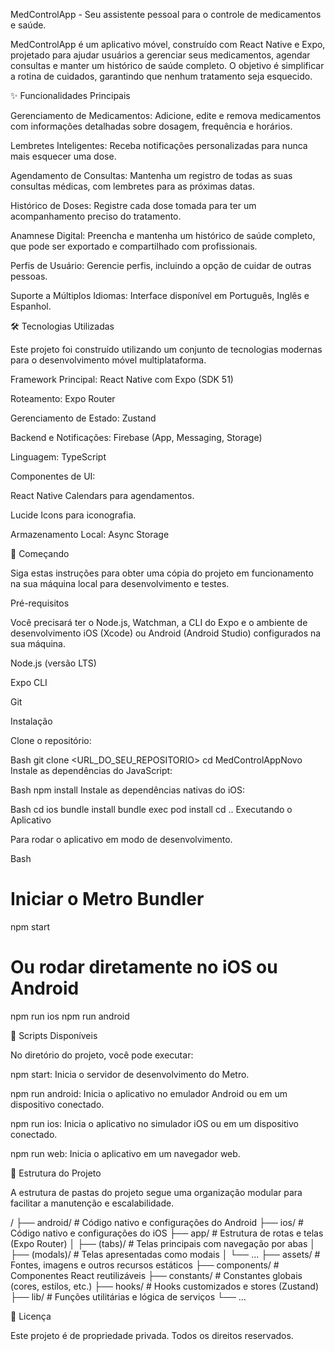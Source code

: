 MedControlApp - Seu assistente pessoal para o controle de medicamentos e saúde.

MedControlApp é um aplicativo móvel, construído com React Native e Expo, projetado para ajudar usuários a gerenciar seus medicamentos, agendar consultas e manter um histórico de saúde completo. O objetivo é simplificar a rotina de cuidados, garantindo que nenhum tratamento seja esquecido.

✨ Funcionalidades Principais

Gerenciamento de Medicamentos: Adicione, edite e remova medicamentos com informações detalhadas sobre dosagem, frequência e horários.

Lembretes Inteligentes: Receba notificações personalizadas para nunca mais esquecer uma dose.

Agendamento de Consultas: Mantenha um registro de todas as suas consultas médicas, com lembretes para as próximas datas.

Histórico de Doses: Registre cada dose tomada para ter um acompanhamento preciso do tratamento.

Anamnese Digital: Preencha e mantenha um histórico de saúde completo, que pode ser exportado e compartilhado com profissionais.

Perfis de Usuário: Gerencie perfis, incluindo a opção de cuidar de outras pessoas.

Suporte a Múltiplos Idiomas: Interface disponível em Português, Inglês e Espanhol.

🛠️ Tecnologias Utilizadas

Este projeto foi construído utilizando um conjunto de tecnologias modernas para o desenvolvimento móvel multiplataforma.

Framework Principal: React Native com Expo (SDK 51)

Roteamento: Expo Router

Gerenciamento de Estado: Zustand

Backend e Notificações: Firebase (App, Messaging, Storage)

Linguagem: TypeScript

Componentes de UI:

React Native Calendars para agendamentos.

Lucide Icons para iconografia.

Armazenamento Local: Async Storage

🚀 Começando

Siga estas instruções para obter uma cópia do projeto em funcionamento na sua máquina local para desenvolvimento e testes.

Pré-requisitos

Você precisará ter o Node.js, Watchman, a CLI do Expo e o ambiente de desenvolvimento iOS (Xcode) ou Android (Android Studio) configurados na sua máquina.

Node.js (versão LTS)

Expo CLI

Git

Instalação

Clone o repositório:

Bash
git clone <URL_DO_SEU_REPOSITORIO>
cd MedControlAppNovo
Instale as dependências do JavaScript:

Bash
npm install
Instale as dependências nativas do iOS:

Bash
cd ios
bundle install
bundle exec pod install
cd ..
Executando o Aplicativo

Para rodar o aplicativo em modo de desenvolvimento.

Bash
# Iniciar o Metro Bundler
npm start

# Ou rodar diretamente no iOS ou Android
npm run ios
npm run android

📜 Scripts Disponíveis

No diretório do projeto, você pode executar:

npm start: Inicia o servidor de desenvolvimento do Metro.

npm run android: Inicia o aplicativo no emulador Android ou em um dispositivo conectado.

npm run ios: Inicia o aplicativo no simulador iOS ou em um dispositivo conectado.

npm run web: Inicia o aplicativo em um navegador web.

📁 Estrutura do Projeto

A estrutura de pastas do projeto segue uma organização modular para facilitar a manutenção e escalabilidade.

/
├── android/          # Código nativo e configurações do Android
├── ios/              # Código nativo e configurações do iOS
├── app/              # Estrutura de rotas e telas (Expo Router)
│   ├── (tabs)/       # Telas principais com navegação por abas
│   ├── (modals)/     # Telas apresentadas como modais
│   └── ...
├── assets/           # Fontes, imagens e outros recursos estáticos
├── components/       # Componentes React reutilizáveis
├── constants/        # Constantes globais (cores, estilos, etc.)
├── hooks/            # Hooks customizados e stores (Zustand)
├── lib/              # Funções utilitárias e lógica de serviços
└── ...

📄 Licença

Este projeto é de propriedade privada. Todos os direitos reservados.
